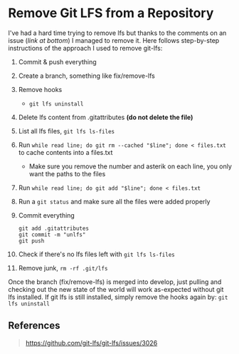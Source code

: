 # Remove Git LFS from a Repository

I've had a hard time trying to remove lfs but thanks to the comments on an issue (*link at bottom*) I managed to remove it. Here follows step-by-step instructions of the approach I used to remove git-lfs:

1. Commit & push everything

2. Create a branch, something like fix/remove-lfs

3. Remove hooks
	- `git lfs uninstall`

4. Delete lfs content from .gitattributes **(do not delete the file)**

5. List all lfs files, `git lfs ls-files`

6. Run `while read line; do git rm --cached "$line"; done < files.txt` to cache contents into a files.txt
	- Make sure you remove the number and asterik on each line, you only want the paths to the files

7. Run `while read line; do git add "$line"; done < files.txt`

8. Run a `git status` and make sure all the files were added properly

9. Commit everything

	```
	git add .gitattributes
	git commit -m "unlfs"
	git push
	```

10. Check if there's no lfs files left with `git lfs ls-files`

11. Remove junk, `rm -rf .git/lfs`

Once the branch (fix/remove-lfs) is merged into develop, just pulling and checking out the new state of the world will work as-expected without git lfs installed. If git lfs is still installed, simply remove the hooks again by: `git lfs uninstall`

## References
> https://github.com/git-lfs/git-lfs/issues/3026